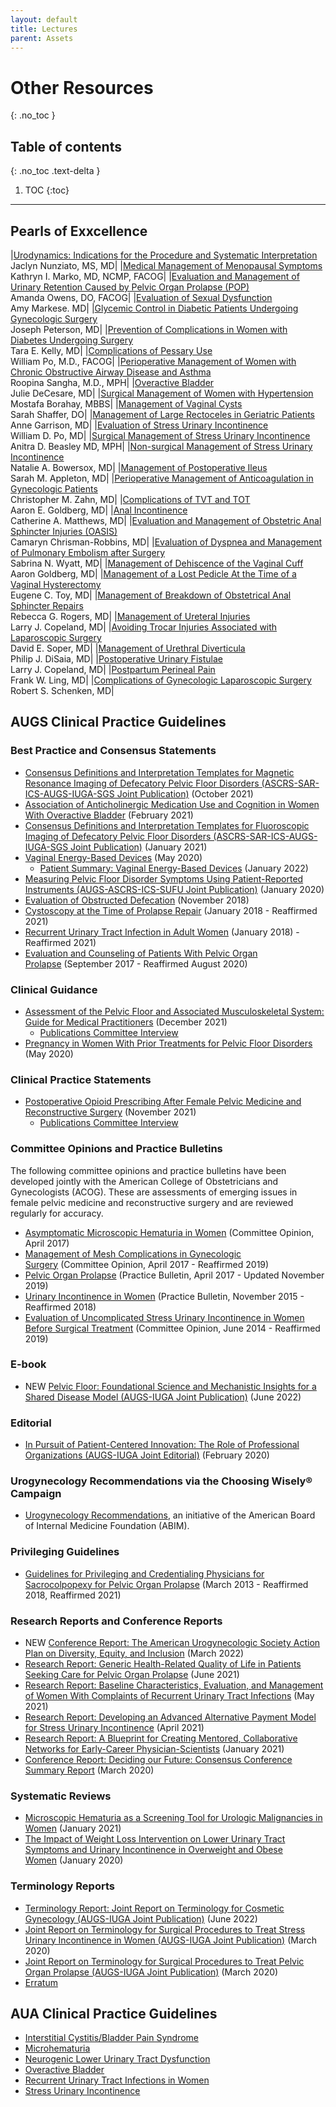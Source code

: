 ```yaml
---
layout: default
title: Lectures
parent: Assets
---
```


# Other Resources
{: .no_toc }

## Table of contents
{: .no_toc .text-delta }

1. TOC
{:toc}

---

## Pearls of Exxcellence

|[Urodynamics: Indications for the Procedure and Systematic Interpretation](https://www.exxcellence.org/list-of-pearls/urodynamics-indications-for-the-procedure-and-systematic-interpretation/)<br />Jaclyn Nunziato, MS, MD|
|[Medical Management of Menopausal Symptoms](https://www.exxcellence.org/list-of-pearls/medical-management-of-menopausal-symptoms/)<br />Kathryn I. Marko, MD, NCMP, FACOG|
|[Evaluation and Management of Urinary Retention Caused by Pelvic Organ Prolapse (POP)](https://www.exxcellence.org/list-of-pearls/evaluation-and-management-of-urinary-retention-caused-by-pelvic-organ-prolapse-pop/)<br />Amanda Owens, DO, FACOG|
|[Evaluation of Sexual Dysfunction](https://www.exxcellence.org/list-of-pearls/evaluation-of-sexual-dysfunction/)<br />Amy Markese. MD|
|[Glycemic Control in Diabetic Patients Undergoing Gynecologic Surgery](https://www.exxcellence.org/list-of-pearls/glycemic-control-in-diabetic-patients-undergoing-gynecologic-surgery/)<br />Joseph Peterson, MD|
|[Prevention of Complications in Women with Diabetes Undergoing Surgery](https://www.exxcellence.org/list-of-pearls/prevention-of-complications-in-women-with-diabetes-undergoing-surgery/)<br />Tara E. Kelly, MD|
|[Complications of Pessary Use](https://www.exxcellence.org/list-of-pearls/complications-of-pessary-use/)<br />William Po, M.D., FACOG|
|[Perioperative Management of Women with Chronic Obstructive Airway Disease and Asthma](https://www.exxcellence.org/list-of-pearls/perioperative-management-of-women-with-chronic-obstructive-airway-disease-and-asthma/)<br />Roopina Sangha, M.D., MPH|
|[Overactive Bladder](https://www.exxcellence.org/list-of-pearls/overactive-bladder/)<br />Julie DeCesare, MD|
|[Surgical Management of Women with Hypertension](https://www.exxcellence.org/list-of-pearls/surgical-management-of-women-with-hypertension/)<br />Mostafa Borahay, MBBS|
|[Management of Vaginal Cysts](https://www.exxcellence.org/list-of-pearls/management-of-vaginal-cysts/)<br />Sarah Shaffer, DO|
|[Management of Large Rectoceles in Geriatric Patients](https://www.exxcellence.org/list-of-pearls/management-of-large-rectoceles-in-geriatric-patients/)<br />Anne Garrison, MD|
|[Evaluation of Stress Urinary Incontinence](https://www.exxcellence.org/list-of-pearls/evaluation-of-stress-urinary-incontinence/)<br />William D. Po, MD|
|[Surgical Management of Stress Urinary Incontinence](https://www.exxcellence.org/list-of-pearls/surgical-management-of-stress-urinary-incontinence/)<br />Anitra D. Beasley MD, MPH|
|[Non-surgical Management of Stress Urinary Incontinence](https://www.exxcellence.org/list-of-pearls/non-surgical-management-of-stress-urinary-incontinence/)<br />Natalie A. Bowersox, MD|
|[Management of Postoperative Ileus](https://www.exxcellence.org/list-of-pearls/management-of-postoperative-ileus/)<br />Sarah M. Appleton, MD|
|[Perioperative Management of Anticoagulation in Gynecologic Patients](https://www.exxcellence.org/list-of-pearls/perioperative-management-of-anticoagulation-in-gynecologic-patients/)<br />Christopher M. Zahn, MD|
|[Complications of TVT and TOT](https://www.exxcellence.org/list-of-pearls/complications-of-tvt-and-tot/)<br />Aaron E. Goldberg, MD|
|[Anal Incontinence](https://www.exxcellence.org/list-of-pearls/fecal-incontinence/)<br />Catherine A. Matthews, MD|
|[Evaluation and Management of Obstetric Anal Sphincter Injuries (OASIS)](https://www.exxcellence.org/list-of-pearls/evaluation-and-management-of-obstetric-anal-sphincter-injuries-oasis/)<br />Camaryn Chrisman-Robbins, MD|
|[Evaluation of Dyspnea and Management of Pulmonary Embolism after Surgery](https://www.exxcellence.org/list-of-pearls/evaluation-of-dyspnea-and-management-of-pulmonary-embolism-after-surgery/)<br />Sabrina N. Wyatt, MD|
|[Management of Dehiscence of the Vaginal Cuff](https://www.exxcellence.org/list-of-pearls/management-of-dehiscence-of-the-vaginal-cuff/)<br />Aaron Goldberg, MD|
|[Management of a Lost Pedicle At the Time of a Vaginal Hysterectomy](https://www.exxcellence.org/list-of-pearls/management-of-a-lost-pedicle-at-the-time-of-a-vaginal-hysterectomy/)<br />Eugene C. Toy, MD|
|[Management of Breakdown of Obstetrical Anal Sphincter Repairs](https://www.exxcellence.org/list-of-pearls/management-of-breakdown-of-obstetrical-anal-sphincter-repairs/)<br />Rebecca G. Rogers, MD|
|[Management of Ureteral Injuries](https://www.exxcellence.org/list-of-pearls/management-of-ureteral-injuries/)<br />Larry J. Copeland, MD|
|[Avoiding Trocar Injuries Associated with Laparoscopic Surgery](https://www.exxcellence.org/list-of-pearls/avoiding-trocar-injuries-associated-with-laparoscopic-surgery/)<br />David E. Soper, MD|
|[Management of Urethral Diverticula](https://www.exxcellence.org/list-of-pearls/management-of-urethral-diverticula/)<br />Philip J. DiSaia, MD|
|[Postoperative Urinary Fistulae](https://www.exxcellence.org/list-of-pearls/postoperative-urinary-fistulae/)<br />Larry J. Copeland, MD|
|[Postpartum Perineal Pain](https://www.exxcellence.org/list-of-pearls/postpartum-perineal-pain/)<br />Frank W. Ling, MD|
|[Complications of Gynecologic Laparoscopic Surgery](https://www.exxcellence.org/list-of-pearls/complications-of-gynecologic-laparoscopic-surgery/)<br />Robert S. Schenken, MD|


## AUGS Clinical Practice Guidelines

### Best Practice and Consensus Statements

*   [Consensus Definitions and Interpretation Templates for Magnetic Resonance Imaging of Defecatory Pelvic Floor Disorders (ASCRS-SAR-ICS-AUGS-IUGA-SGS Joint Publication)](http://journals.lww.com/fpmrs/Fulltext/2021/10000/Consensus_Definitions_and_Interpretation_Templates.11.aspx) (October 2021)
*   [Association of Anticholinergic Medication Use and Cognition in Women With Overactive Bladder](https://journals.lww.com/fpmrs/Fulltext/2021/02000/Clinical_Consensus_Statement__Association_of.1.aspx) (February 2021)
*   [Consensus Definitions and Interpretation Templates for Fluoroscopic Imaging of Defecatory Pelvic Floor Disorders (ASCRS-SAR-ICS-AUGS-IUGA-SGS Joint Publication)](https://journals.lww.com/fpmrs/Fulltext/2021/01000/Consensus_Definitions_and_Interpretation_Templates.15.aspx) (January 2021)
*   [Vaginal Energy-Based Devices](https://journals.lww.com/fpmrs/Fulltext/2020/05000/Vaginal_Energy_Based_Devices.3.aspx) (May 2020)
    *   [Patient Summary: Vaginal Energy-Based Devices](/assets/1/6/Patient_Summary_-_Clinical_Concensus_Statement.pdf) (January 2022)
*   [Measuring Pelvic Floor Disorder Symptoms Using Patient-Reported Instruments (AUGS-ASCRS-ICS-SUFU Joint Publication)](https://journals.lww.com/fpmrs/Fulltext/2020/01000/Measuring_Pelvic_Floor_Disorder_Symptoms_Using.1.aspx) (January 2020)
*   [Evaluation of Obstructed Defecation](https://journals.lww.com/fpmrs/Fulltext/2018/11000/American_Urogynecologic_Society_Best_Practice.1.aspx) (November 2018)
*   [Cystoscopy at the Time of Prolapse Repair](https://journals.lww.com/fpmrs/Fulltext/2018/07000/American_Urogynecologic_Society_Consensus.2.aspx) (January 2018 - Reaffirmed 2021)
*   [Recurrent Urinary Tract Infection in Adult Women](https://journals.lww.com/fpmrs/Fulltext/2018/09000/American_Urogynecologic_Society_Best_Practice.2.aspx) (January 2018) - Reaffirmed 2021)
*   [Evaluation and Counseling of Patients With Pelvic Organ Prolapse](https://journals.lww.com/fpmrs/Fulltext/2017/09000/American_Urogynecologic_Society_Best_Practice.1.aspx) (September 2017 - Reaffirmed August 2020)  

### Clinical Guidance

*   [Assessment of the Pelvic Floor and Associated Musculoskeletal System: Guide for Medical Practitioners](https://journals.lww.com/fpmrs/Fulltext/2021/12000/Assessment_of_the_Pelvic_Floor_and_Associated.2.aspx) (December 2021)
    *   [Publications Committee Interview](https://www.youtube.com/watch?v=IPlVPOyxeiI&t=4s)
*   [Pregnancy in Women With Prior Treatments for Pelvic Floor Disorders](https://journals.lww.com/fpmrs/Fulltext/2020/05000/Pregnancy_in_Women_With_Prior_Treatments_for.4.aspx) (May 2020)  

### Clinical Practice Statements

*   [Postoperative Opioid Prescribing After Female Pelvic Medicine and Reconstructive Surgery](https://journals.lww.com/fpmrs/Fulltext/2021/11000/Postoperative_Opioid_Prescribing_After_Female.1.aspx) (November 2021)
    *   [Publications Committee Interview](https://www.youtube.com/watch?v=Pp1e7EbaCiY)  

### Committee Opinions and Practice Bulletins

The following committee opinions and practice bulletins have been developed jointly with the American College of Obstetricians and Gynecologists (ACOG). These are assessments of emerging issues in female pelvic medicine and reconstructive surgery and are reviewed regularly for accuracy. 

*   [Asymptomatic Microscopic Hematuria in Women](https://journals.lww.com/jpelvicsurgery/Fulltext/2017/07000/Asymptomatic_Microscopic_Hematuria_in_Women.3.aspx) (Committee Opinion, April 2017)
*   [Management of Mesh Complications in Gynecologic Surgery](https://journals.lww.com/jpelvicsurgery/Fulltext/2017/05000/Management_of_Mesh_and_Graft_Complications_in.3.aspx) (Committee Opinion, April 2017 - Reaffirmed 2019)
*   [Pelvic Organ Prolapse](https://journals.lww.com/jpelvicsurgery/Fulltext/2019/11000/Pelvic_Organ_Prolapse.1.aspx) (Practice Bulletin, April 2017 - Updated November 2019)
*   [Urinary Incontinence in Women](https://journals.lww.com/jpelvicsurgery/Fulltext/2015/11000/Urinary_Incontinence_in_Women.3.aspx) (Practice Bulletin, November 2015 - Reaffirmed 2018)
*   [Evaluation of Uncomplicated Stress Urinary Incontinence in Women Before Surgical Treatment](https://journals.lww.com/jpelvicsurgery/Fulltext/2014/09000/Committee_Opinion___Evaluation_of_Uncomplicated.3.aspx) (Committee Opinion, June 2014 - Reaffirmed 2019)  

### E-book

*   NEW [Pelvic Floor: Foundational Science and Mechanistic Insights for a Shared Disease Model (AUGS-IUGA Joint Publication)](https://www.augs.org/assets/1/6/AUGS_IUGA_eBook.pdf) (June 2022)

### Editorial

*   [In Pursuit of Patient-Centered Innovation: The Role of Professional Organizations (AUGS-IUGA Joint Editorial)](/assets/1/6/In_Pursuit_of_Patient_Centered_Innovation__The.1.pdf) (February 2020)  

### Urogynecology Recommendations via the Choosing Wisely&#174; Campaign

* [Urogynecology Recommendations](https://www.augs.org/assets/1/6/AUGS_10things_List_Draft_1.pdf), an initiative of the American Board of Internal Medicine Foundation (ABIM). 

### Privileging Guidelines

*   [Guidelines for Privileging and Credentialing Physicians for Sacrocolpopexy for Pelvic Organ Prolapse](http://journals.lww.com/jpelvicsurgery/Fulltext/2013/03000/Guidelines_for_Privileging_and_Credentialing.2.aspx) (March 2013 - Reaffirmed 2018, Reaffirmed 2021)


### Research Reports and Conference Reports

*   NEW [Conference Report: The American Urogynecologic Society Action Plan on Diversity, Equity, and Inclusion](https://journals.lww.com/fpmrs/Fulltext/2022/03000/The_American_Urogynecologic_Society_Action_Plan_on.1.aspx) (March 2022)
*   [Research Report: Generic Health-Related Quality of Life in Patients Seeking Care for Pelvic Organ Prolapse](https://journals.lww.com/fpmrs/Fulltext/2021/06000/Generic_Health_Related_Quality_of_Life_in_Patients.1.aspx) (June 2021)
*   [Research Report: Baseline Characteristics, Evaluation, and Management of Women With Complaints of Recurrent Urinary Tract Infections](https://journals.lww.com/fpmrs/Fulltext/2021/05000/Baseline_Characteristics,_Evaluation,_and.1.aspx) (May 2021)
*   [Research Report: Developing an Advanced Alternative Payment Model for Stress Urinary Incontinence](https://journals.lww.com/fpmrs/Fulltext/2021/04000/Developing_an_Advanced_Alternative_Payment_Model.1.aspx) (April 2021)
*   [Research Report: A Blueprint for Creating Mentored, Collaborative Networks for Early-Career Physician-Scientists](https://journals.lww.com/fpmrs/Fulltext/2021/01000/A_Blueprint_for_Creating_Mentored,_Collaborative.3.aspx) (January 2021)
*   [Conference Report: Deciding our Future: Consensus Conference Summary Report](https://journals.lww.com/fpmrs/Fulltext/2020/03000/Deciding_Our_Future__Consensus_Conference_Summary.1.aspx) (March 2020)

### Systematic Reviews

*   [Microscopic Hematuria as a Screening Tool for Urologic Malignancies in Women](https://journals.lww.com/fpmrs/Fulltext/2021/01000/Microscopic_Hematuria_as_a_Screening_Tool_for.4.aspx) (January 2021)
*   [The Impact of Weight Loss Intervention on Lower Urinary Tract Symptoms and Urinary Incontinence in Overweight and Obese Women](https://journals.lww.com/fpmrs/Fulltext/2021/01000/Microscopic_Hematuria_as_a_Screening_Tool_for.4.aspx) (January 2020)

### Terminology Reports

*   [Terminology Report: Joint Report on Terminology for Cosmetic Gynecology (AUGS-IUGA Joint Publication)](https://journals.lww.com/fpmrs/Fulltext/2022/06000/Joint_Report_on_Terminology_for_Cosmetic.2.aspx) (June 2022)
*   [Joint Report on Terminology for Surgical Procedures to Treat Stress Urinary Incontinence in Women (AUGS-IUGA Joint Publication)](https://journals.lww.com/fpmrs/Fulltext/2020/03000/Joint_Report_on_Terminology_for_Surgical.2.aspx) (March 2020)
*   [Joint Report on Terminology for Surgical Procedures to Treat Pelvic Organ Prolapse (AUGS-IUGA Joint Publication)](https://journals.lww.com/fpmrs/Fulltext/2020/03000/Joint_Report_on_Terminology_for_Surgical.3.aspx) (March 2020)
*   [Erratum](/assets/1/6/erratum.pdf)

## AUA Clinical Practice Guidelines

*   [Interstitial Cystitis/Bladder Pain Syndrome](https://www.auanet.org/guidelines-and-quality/guidelines/diagnosis-and-treatment-interstitial-cystitis/bladder-pain-syndrome-(2022))
*   [Microhematuria](https://www.auanet.org/guidelines-and-quality/guidelines/microhematuria)
*   [Neurogenic Lower Urinary Tract Dysfunction](https://www.auanet.org/guidelines-and-quality/guidelines/adult-neurogenic-lower-urinary-tract-dysfunction)
*   [Overactive Bladder](https://www.auanet.org/guidelines-and-quality/guidelines/overactive-bladder-(oab)-guideline)
*   [Recurrent Urinary Tract Infections in Women](https://www.auanet.org/guidelines-and-quality/guidelines/recurrent-uti)
*   [Stress Urinary Incontinence](https://www.auanet.org/guidelines-and-quality/guidelines/stress-urinary-incontinence-(sui)-guideline)

